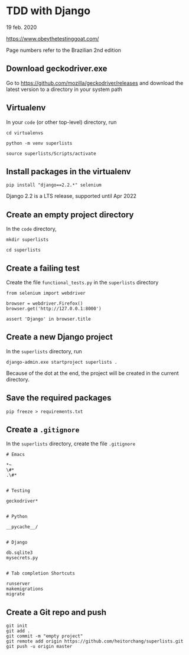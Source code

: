 # TDD with Django

19 feb. 2020

https://www.obeythetestinggoat.com/

Page numbers refer to the Brazilian 2nd edition

## Download geckodriver.exe

Go to https://github.com/mozilla/geckodriver/releases and download the latest version to a directory in your system path

## Virtualenv

In your `code` (or other top-level) directory, run

`cd virtualenvs`

`python -m venv superlists`

`source superlists/Scripts/activate`

## Install packages in the virtualenv

`pip install "django==2.2.*" selenium`

Django 2.2 is a LTS release, supported until Apr 2022

## Create an empty project directory

In the `code` directory,

`mkdir superlists`

`cd superlists`

## Create a failing test

Create the file `functional_tests.py` in the `superlists` directory

```
from selenium import webdriver

browser = webdriver.Firefox()
browser.get('http://127.0.0.1:8000')

assert 'Django' in browser.title
```

## Create a new Django project

In the `superlists` directory, run

`django-admin.exe startproject superlists .`

Because of the dot at the end, the project will be created in the current directory.

## Save the required packages

`pip freeze > requirements.txt`

## Create a `.gitignore`

In the `superlists` directory, create the file `.gitignore`

```
# Emacs

*~
\#*
.\#*


# Testing

geckodriver*


# Python

__pycache__/


# Django

db.sqlite3
mysecrets.py


# Tab completion Shortcuts

runserver
makemigrations
migrate
```

## Create a Git repo and push

```
git init
git add .
git commit -m "empty project"
git remote add origin https://github.com/heitorchang/superlists.git
git push -u origin master
```
